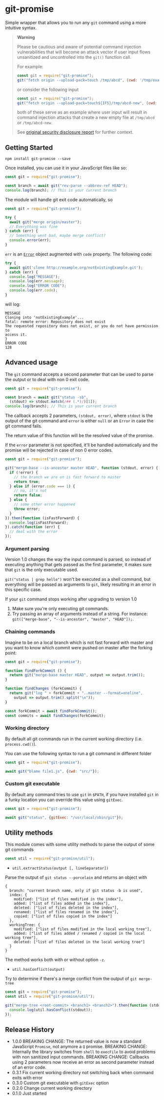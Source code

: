 # git-promise

Simple wrapper that allows you to run any `git` command using a more intuitive syntax.

> **Warning**
>
> Please be cautious and aware of potential command injection vulnerabilities
> that will become an attack vector if user input flows unsanitized and
> uncontrolled into the `git()` function call.
>
> For example:
> ```js
> const git = require("git-promise");
> git("fetch origin --upload-pack=touch	/tmp/abcd", {cwd: '/tmp/example-git-repo'}).then((output) => console.log(output))
> ```
>
> or consider the following input
> 
> ```js
> const git = require("git-promise");
> git("fetch origin --upload-pack=touch${IFS}/tmp/abcd-new", {cwd: '/tmp/example-git-repo'}).then((output) => console.log(output))
> ```
> 
> both of these serve as an example where user input will result in
> command injection attacks that create a new empty file at `/tmp/abcd` or `/tmp/abcd-new`.
>
> See [original security disclosure report](https://gist.github.com/lirantal/9da1fceb32f5279eb76a5fc1cb9707dd) for further context.

## Getting Started

```shell
npm install git-promise --save
```

Once installed, you can use it in your JavaScript files like so:

```js
const git = require("git-promise");

const branch = await git("rev-parse --abbrev-ref HEAD");
console.log(branch); // This is your current branch
```

The module will handle git exit code automatically, so

```js
const git = require("git-promise");

try {
  await git("merge origin/master");
  // Everything was fine
} catch (err) {
  // Something went bad, maybe merge conflict?
  console.error(err);
}
```

`err` is an [`Error`](https://developer.mozilla.org/en-US/docs/Web/JavaScript/Reference/Global_Objects/Error) object augmented with `code` property. The following code:

```js
try {
  await git('clone http://example.org/notExistingExample.git');
} catch (err) {
  console.log("MESSAGE");
  console.log(err.message);
  console.log("ERROR CODE");
  console.log(err.code);
}
```

will log:

```
MESSAGE
Cloning into 'notExistingExample'...
fatal: remote error: Repository does not exist
The requested repository does not exist, or you do not have permission to
access it.
}
ERROR CODE
128
```

## Advanced usage

The `git` command accepts a second parameter that can be used to parse the output or to deal with non 0 exit code.

```js
const git = require("git-promise");

const branch = await git("status -sb",
  (stdout) => stdout.match(/## (.*)/)[1]);
console.log(branch); // This is your current branch
```

The callback accepts 2 parameters, `(stdout, error)`, where `stdout` is the output of the git command and `error` is either `null` or an `Error` in case the git command fails.

The return value of this function will be the resolved value of the promise.

If the `error` parameter is not specified, it'll be handled automatically and the promise will be rejected in case of non 0 error codes.

```js
const git = require("git-promise");

git("merge-base --is-ancestor master HEAD", function (stdout, error) {
  if (!error) {
    // the branch we are on is fast forward to master
    return true;
  } else if (error.code === 1) {
    // no, it's not
    return false;
  } else {
    // some other error happened
    throw error;
  }
}).then(function (isFastForward) {
  console.log(isFastForward);
}).catch(function (err) {
  // deal with the error
});
```

### Argument parsing

Version 1.0 changes the way the input command is parsed, so instead of executing anything that gets passed as the first parameter, it makes sure that `git` is the only executable used.

`git("status | grep hello")` won't be executed as a shell command, but everything will be passed as arguments to `git`, likely resulting in an error in this specific case.

If your `git` command stops working after upgrading to version 1.0
1. Make sure you're only executing git commands.
1. Try passing an array of arguments instead of a string. For instance: `git(["merge-base", "--is-ancestor", "master", "HEAD"]);`.

### Chaining commands

Imagine to be on a local branch which is not fast forward with master and you want to know which commit were pushed on master after the forking point:

```js
const git = require("git-promise");

function findForkCommit () {
  return git("merge-base master HEAD", output => output.trim());
}

function findChanges (forkCommit) {
  return git("log " + forkCommit + "..master --format=oneline",
    output => output.trim().split("\n"));
}

const forkCommit = await findForkCommit();
const commits = await findChanges(forkCommit);
```

### Working directory

By default all git commands run in the current working directory (i.e. `process.cwd()`).

You can use the following syntax to run a git command in different folder

```js
const git = require("git-promise");

await git("blame file1.js", {cwd: "src/"});
```

### Custom git executable

By default any command tries to use `git` in `$PATH`, if you have installed `git` in a funky location you can override this value using `gitExec`.

```js
const git = require("git-promise");

await git("status", {gitExec: "/usr/local/sbin/git"});
```

## Utility methods

This module comes with some utility methods to parse the output of some git commands

```js
const util = require("git-promise/util");
```

* `util.extractStatus(output [, lineSeparator])`

Parse the output of `git status --porcelain` and returns an object with

```
{
  branch: "current branch name, only if git status -b is used",
  index: {
    modified: ["list of files modified in the index"],
    added: ["list of files added in the index"],
    deleted: ["list of files deleted in the index"],
    renamed: ["list of files renamed in the index"],
    copied: ["list of files copied in the index"]
  },
  workingTree: {
    modified: ["list of files modified in the local working tree"],
    added: ["list of files added / renamed / copied in the local working tree"],
    deleted: ["list of files deleted in the local working tree"]
  }
}
```

The method works both with or without option `-z`.

* `util.hasConflict(output)`

Try to determine if there's a merge conflict from the output of `git merge-tree`

```js
const git = require("git-promise");
const util = require("git-promise/util");

git("merge-tree <root-commit> <branch1> <branch2>").then(function (stdout) {
  console.log(util.hasConflict(stdout));
});
```

## Release History

* 1.0.0
  BREAKING CHANGE: The returned value is now a standard JavaScript `Promise`, not anymore a `Q` promise.
  BREAKING CHANGE: Internally the library switches from `shell` to `execFile` to avoid problems with non sanitized input commands.
  BREAKING CHANGE: Callbacks using 2 parameters now receive an error as second parameter instead of an error code.
* 0.3.1 Fix current working directory not switching back when command exits with error
* 0.3.0 Custom git executable with `gitExec` option
* 0.2.0 Change current working directory
* 0.1.0 Just started
